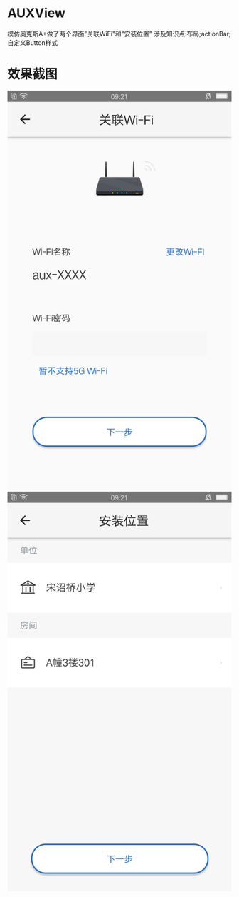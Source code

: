 # AUXView
模仿奥克斯A+做了两个界面"关联WiFi"和"安装位置"
涉及知识点:布局;actionBar;自定义Button样式
# 效果截图
![image](https://github.com/lxhcf/AUXView/blob/master/Screenshot_2019-08-23-09-21-28-05.png)
![image](https://github.com/lxhcf/AUXView/blob/master/Screenshot_2019-08-23-09-21-36-00.png)
